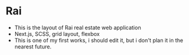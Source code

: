 # Rai

- This is the layout of Rai real estate web application
- Next.js, SCSS, grid layout, flexbox
- This is one of my first works, i should edit it, but i don't plan it in the nearest future.
